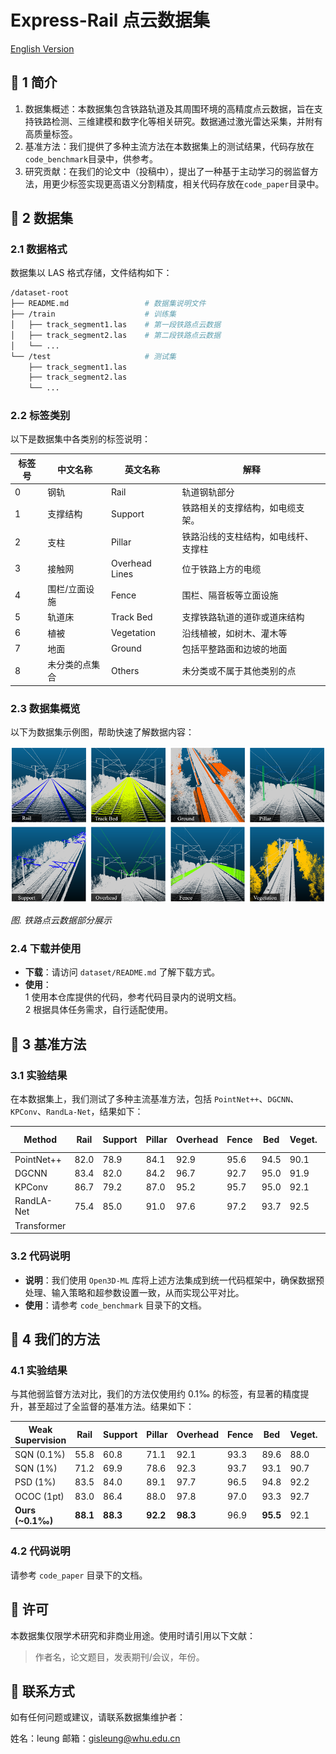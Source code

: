 # Express-Rail 点云数据集
 
[English Version](README.md) 

## 🎈 1 简介
1. 数据集概述：本数据集包含铁路轨道及其周围环境的高精度点云数据，旨在支持铁路检测、三维建模和数字化等相关研究。数据通过激光雷达采集，并附有高质量标签。
2. 基准方法：我们提供了多种主流方法在本数据集上的测试结果，代码存放在`code_benchmark`目录中，供参考。
3. 研究贡献：在我们的论文中（投稿中），提出了一种基于主动学习的弱监督方法，用更少标签实现更高语义分割精度，相关代码存放在`code_paper`目录中。

## 🎈 2 数据集

### 2.1 数据格式 
数据集以 LAS 格式存储，文件结构如下：
```bash
/dataset-root
├── README.md                 # 数据集说明文件
├── /train                    # 训练集
│   ├── track_segment1.las    # 第一段铁路点云数据
│   ├── track_segment2.las    # 第二段铁路点云数据
│   └── ...
└── /test                     # 测试集
    ├── track_segment1.las   
    ├── track_segment2.las   
    └── ...
```

### 2.2 标签类别
以下是数据集中各类别的标签说明：  

| 标签号 | 中文名称      | 英文名称   | 解释                                                                 |
|-------|--------------|------------|----------------------------------------------------------------------|
| 0     | 钢轨         | Rail       | 轨道钢轨部分                                             |
| 1     | 支撑结构      | Support    | 铁路相关的支撑结构，如电缆支架。                         |
| 2     | 支柱          | Pillar     | 铁路沿线的支柱结构，如电线杆、支撑柱                           |
| 3     | 接触网      | Overhead Lines  | 位于铁路上方的电缆                    |
| 4     | 围栏/立面设施 | Fence      | 围栏、隔音板等立面设施                               |
| 5     | 轨道床        | Track Bed  | 支撑铁路轨道的道砟或道床结构                                  |
| 6     | 植被          | Vegetation | 沿线植被，如树木、灌木等                               |
| 7     | 地面          | Ground     | 包括平整路面和边坡的地面                            |
| 8     | 未分类的点集合 | Others     | 未分类或不属于其他类别的点                                 |


### 2.3 数据集概览
以下为数据集示例图，帮助快速了解数据内容：  

![dataset.png](dataset/dataset.png)  

_图. 铁路点云数据部分展示_


### 2.4 下载并使用
* **下载**：请访问 `dataset/README.md` 了解下载方式。
* **使用**：  
 1 使用本仓库提供的代码，参考代码目录内的说明文档。  
 2 根据具体任务需求，自行适配使用。

## 🎈 3 基准方法

### 3.1 实验结果
在本数据集上，我们测试了多种主流基准方法，包括 `PointNet++`、`DGCNN`、`KPConv`、`RandLa-Net`，结果如下：

| Method       | Rail | Support | Pillar | Overhead | Fence | Bed  | Veget. | Ground | Others | mIoU (%) | OA (%) |
|--------------|------|---------|--------|----------|-------|------|--------|--------|--------|----------|--------|
| PointNet++   | 82.0 | 78.9    | 84.1   | 92.9     | 95.6  | 94.5 | 90.1   | 83.1   | 73.8   | 86.1     | 95.0   |
| DGCNN        | 83.4 | 82.0    | 84.2   | 96.7     | 92.7  | 95.0 | 91.9   | 81.4   | 63.6   | 85.6     | 94.8   |
| KPConv       | 86.7 | 79.2    | 87.0   | 95.2     | 95.7  | 95.0 | 92.1   | 83.9   | 75.3   | 87.8     | 95.6   |
| RandLA-Net   | 75.4 | 85.0    | 91.0   | 97.6     | 97.2  | 93.7 | 92.5   | 85.3   | 76.0   | 88.2     | 95.2   |
| Transformer   |  |     |    |      |   |  |    |    |    |      |    |

### 3.2 代码说明
* **说明**：我们使用 `Open3D-ML` 库将上述方法集成到统一代码框架中，确保数据预处理、输入策略和超参数设置一致，从而实现公平对比。
* **使用**：请参考 `code_benchmark` 目录下的文档。


## 🎈 4 我们的方法
### 4.1 实验结果
与其他弱监督方法对比，我们的方法仅使用约 0.1‰ 的标签，有显著的精度提升，甚至超过了全监督的基准方法。结果如下：

| Weak Supervision        | Rail | Support | Pillar | Overhead | Fence | Bed  | Veget. | Ground | Others | mIoU (%) | OA (%) |
|---------------|------|---------|--------|----------|-------|------|--------|--------|--------|----------|--------|
| SQN (0.1%)   | 55.8 | 60.8    | 71.1   | 92.1     | 93.3  | 89.6 | 88.0   | 76.4   | 61.1   | 76.4     | 91.6   |
| SQN (1%)     | 71.2 | 69.9    | 78.6   | 92.3     | 93.7  | 93.1 | 90.7   | 82.4   | 68.9   | 82.3     | 94.1   |
| PSD (1%)     | 83.5 | 84.0    | 89.1   | 97.7     | 96.5  | 94.8 | 92.2   | 83.2   | 76.9   | 88.6     | 95.6   |
| OCOC (1pt)   | 83.0 | 86.4    | 88.0   | 97.8     | 97.0  | 93.3 | 92.7   | 79.6   | 76.9   | 88.3     | 94.9   |
| **Ours (~0.1‰)** | **88.1** | **88.3**    | **92.2**   | **98.3**     | 96.9  | **95.5** | 92.1   | **85.4**   | **78.8**   | **90.6**     | **96.2**   |


### 4.2 代码说明
请参考 `code_paper` 目录下的文档。

## 🤝 许可
本数据集仅限学术研究和非商业用途。使用时请引用以下文献：
> 作者名，论文题目，发表期刊/会议，年份。

## 🤝 联系方式
如有任何问题或建议，请联系数据集维护者：

姓名：leung
邮箱：gisleung@whu.edu.cn
